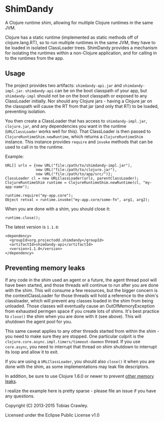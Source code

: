# ShimDandy

A Clojure runtime shim, allowing for multiple Clojure runtimes in the
same JVM.

Clojure has a static runtime (implemented as static methods off of
clojure.lang.RT), so to run multiple runtimes in the same JVM, they
have to be loaded in isolated ClassLoader trees. ShimDandy provides a
mechanism for isolating the runtimes within a non-Clojure application,
and for calling in to the runtimes from the app.

## Usage

The project provides two artifacts: `shimdandy-api.jar` and
`shimdandy-impl.jar`. `shimdandy-api` can be on the boot classpath of
your app, but `shimdandy-impl` should not be on the boot classpath or
exposed to any ClassLoader initially. Nor should any Clojure jars -
having a Clojure jar on the classpath will cause the RT from that jar
(and only that RT) to be loaded, preventing isolation.

You then create a ClassLoader that has access to `shimdandy-impl.jar`,
`clojure.jar`, and any dependencies you want in the runtime
(`URLClassLoader` works well for this). That ClassLoader is then
passed to `ClojureRuntimeShim.newRuntime`, which returns a
`ClojureRuntimeShim` instance. This instance provides `require` and
`invoke` methods that can be used to call in to the runtime.

Example:

    URL[] urls = {new URL("file:/path/to/shimdandy-impl.jar"),
                  new URL("file:/path/to/clojure.jar"),
                  new URL("file:/path/to/app/src/")};
    ClassLoader cl = new URLClassLoader(urls, parentClassLoader);
    ClojureRuntimeShim runtime = ClojureRuntimeShim.newRuntime(cl, "my-app-name");

    runtime.require("my-app.core");
    Object retval = runtime.invoke("my-app.core/some-fn", arg1, arg2);

When you are done with a shim, you should close it:

    runtime.close();

The latest version is `1.1.0`:

    <dependency>
      <groupId>org.projectodd.shimdandy</groupId>
      <artifactId>shimdandy-api</artifactId>
      <version>1.1.0</version>
    </dependency>

## Preventing memory leaks

If any code in the shim used an agent or a future, the agent thread
pool will have been started, and those threads will continue to run
after you are done with the shim. This will consume a few resources,
but the bigger concern is the contextClassLoader for those threads
will hold a reference to the shim's classloader, which will prevent
any classes loaded in the shim from being unloaded. Those classes will
eventually cause an OutOfMemoryException from exhausted permgen space
if you create lots of shims. It's best practice to `close()` the shim
when you are done with it (see above). This will shutdown the agent
pool for you.

This same caveat applies to any other threads started from within the
shim - you need to make sure they are stopped. One particular culprit
is the `clojure.core.async.impl.timers/timeout-daemon` thread. If you
use `core.async`, you need to interrupt that thread on shim shutdown
to interrupt its loop and allow it to exit.

If you are using a `URLClassLoader`, you should also `close()` it when
you are done with the shim, as some implementations may leak file
descriptors.

In addition, be sure to use Clojure 1.6.0 or newer to prevent
[other memory leaks](http://dev.clojure.org/jira/browse/CLJ-1125).

I realize the example here is pretty sparse - please file an issue if
you have any questions.

Copyright (C) 2013-2015 Tobias Crawley.

Licensed under the Eclipse Public License v1.0
